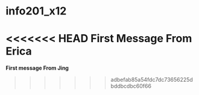 # info201_x12
<<<<<<< HEAD
**First Message From Erica**
=======
**First message From Jing**
>>>>>>> adbefab85a54fdc7dc73656225dbddbcdbc60f66
